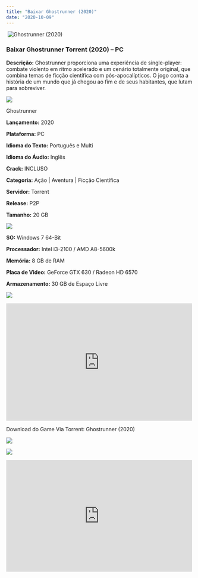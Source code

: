 ```yaml
---
title: "Baixar Ghostrunner (2020)"
date: "2020-10-09"
---
```


 ![Ghostrunner (2020)](https://1.bp.blogspot.com/-q8N68hsktX0/X4CF_diKcpI/AAAAAAAACL8/xZx75jxHqWI-JJhaK_-3bWv_7puJCsQTQCNcBGAsYHQ/w229-h320/poster.jpg "Ghostrunner (2020)")

### Baixar Ghostrunner Torrent (2020) – PC

**Descrição:** Ghostrunner proporciona uma experiência de single-player: combate violento em ritmo acelerado e um cenário totalmente original, que combina temas de ficção científica com pós-apocalípticos. O jogo conta a história de um mundo que já chegou ao fim e de seus habitantes, que lutam para sobreviver.

![](https://1.bp.blogspot.com/-XIAoZor_ewQ/Xt6k8H1cWZI/AAAAAAAAAi0/oGRR_ah4Rf449lfQQZDiX_22jAu7LLnJACPcBGAYYCw/w400-h50/Bot{3609bd5131d0da293f09833def3bbd020ab4c0214c4260905f4dc32ed0bf05ac}25C3{3609bd5131d0da293f09833def3bbd020ab4c0214c4260905f4dc32ed0bf05ac}25A3o{3609bd5131d0da293f09833def3bbd020ab4c0214c4260905f4dc32ed0bf05ac}2Bde{3609bd5131d0da293f09833def3bbd020ab4c0214c4260905f4dc32ed0bf05ac}2BInforma{3609bd5131d0da293f09833def3bbd020ab4c0214c4260905f4dc32ed0bf05ac}25C3{3609bd5131d0da293f09833def3bbd020ab4c0214c4260905f4dc32ed0bf05ac}25A7{3609bd5131d0da293f09833def3bbd020ab4c0214c4260905f4dc32ed0bf05ac}25C3{3609bd5131d0da293f09833def3bbd020ab4c0214c4260905f4dc32ed0bf05ac}25B5es.jpg)

Ghostrunner

**Lançamento:** 2020

**Plataforma:** PC

**Idioma do Texto:** Português e Multi

**Idioma do Áudio:** Inglês

**Crack:** INCLUSO

**Categoria:** Ação | Aventura | Ficção Científica

**Servidor:** Torrent

**Release:** P2P

**Tamanho:** 20 GB

![](https://1.bp.blogspot.com/-h4INo_OBwls/Xt6lEEMpxNI/AAAAAAAAAi4/JjyyoRDYOagV83dzmOlHFitCwsklVMs6ACPcBGAYYCw/w400-h50/Bot{3609bd5131d0da293f09833def3bbd020ab4c0214c4260905f4dc32ed0bf05ac}25C3{3609bd5131d0da293f09833def3bbd020ab4c0214c4260905f4dc32ed0bf05ac}25A3o{3609bd5131d0da293f09833def3bbd020ab4c0214c4260905f4dc32ed0bf05ac}2Bde{3609bd5131d0da293f09833def3bbd020ab4c0214c4260905f4dc32ed0bf05ac}2BRequisitos.jpg)

**SO:** Windows 7 64-Bit

**Processador:** Intel i3-2100 / AMD A8-5600k

**Memória:** 8 GB de RAM

**Placa de Video:** GeForce GTX 630 / Radeon HD 6570

**Armazenamento:** 30 GB de Espaço Livre

![](https://1.bp.blogspot.com/-rcYyVsnA81c/Xt6lZMZ2XiI/AAAAAAAAAjA/1MF2KKFyKSoUtwrodSDJRdpQoMNmnHOhwCPcBGAYYCw/w400-h50/Bot{3609bd5131d0da293f09833def3bbd020ab4c0214c4260905f4dc32ed0bf05ac}25C3{3609bd5131d0da293f09833def3bbd020ab4c0214c4260905f4dc32ed0bf05ac}25A3o{3609bd5131d0da293f09833def3bbd020ab4c0214c4260905f4dc32ed0bf05ac}2Bde{3609bd5131d0da293f09833def3bbd020ab4c0214c4260905f4dc32ed0bf05ac}2BTrailer.jpg)

<iframe allow="accelerometer; autoplay; clipboard-write; encrypted-media; gyroscope; picture-in-picture" allowfullscreen frameborder="0" height="315" src="https://www.youtube.com/embed/SS6YC7L3L-k" width="500"></iframe>

Download do Game Via Torrent: Ghostrunner (2020)

[![](https://1.bp.blogspot.com/-KEcbu5lXdM0/Xu5yX-HgHDI/AAAAAAAAAsY/bBJ6W14NqC4-Ny_0LiwqQPIkTbYzyURcACPcBGAYYCw/w200-h64/CAPA3.jpg)](https://utorrentmegagames.blogspot.com/p/recomendado.html)

![](https://1.bp.blogspot.com/-Rkir3Cy7E90/XthUbQKV_OI/AAAAAAAAAgU/q6xV1k8mreQnsOAbeImqH6Qi8ahsN2LpACPcBGAYYCw/s0/Bot{3609bd5131d0da293f09833def3bbd020ab4c0214c4260905f4dc32ed0bf05ac}25C3{3609bd5131d0da293f09833def3bbd020ab4c0214c4260905f4dc32ed0bf05ac}25A3o{3609bd5131d0da293f09833def3bbd020ab4c0214c4260905f4dc32ed0bf05ac}2Bde{3609bd5131d0da293f09833def3bbd020ab4c0214c4260905f4dc32ed0bf05ac}2BDownload.jpg)

<iframe allowfullscreen="allowfullscreen" webkitallowfullscreen="webkitallowfullscreen" mozallowfullscreen="mozallowfullscreen" width="500" height="300" src="https://www.blogger.com/video.g?token=AD6v5dyQ-XHF-G07EuvctDj0Q0BGxLu3jfViJGGTyiGWfiJTkTHihDRno8VyvMroBwiMgX4CsZzaGpeOzK92w1sViA" class="b-hbp-video b-uploaded" frameborder="0"></div></x-turndown></iframe>
